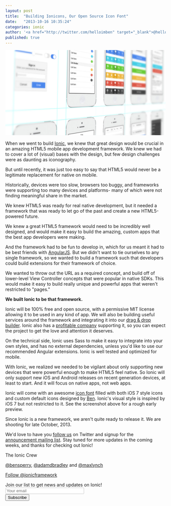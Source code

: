 ```yaml
---
layout: post
title:  "Building Ionicons, Our Open Source Icon Font"
date:   "2013-10-16 10:35:24"
categories: ionic
author: '<a href="http://twitter.com/helloimben" target="_blank">@helloimben</a>'
published: true
---
```


<img class="showcase-image" src="/img/blog/preview.jpg">

<p>When we went to build <a href="http://ionicframework.com">Ionic</a>, we knew that great design would be crucial in an amazing HTML5 mobile app development framework. We knew we had to cover a lot of (visual) bases with the design, but few design challenges were as daunting as iconography.</p>

<p>But until recently, it was just too easy to say that HTML5 would never be a legitimate replacement for native on mobile.</p>

<p>Historically, devices were too slow, browsers too buggy, and frameworks were supporting too many devices and platforms- many of which were not finding meaningful share in the market.</p>

<p>We knew HTML5 was ready for real native development, but it needed a framework that was ready to let go of the past and create a new HTML5-powered future.</p>

<p>We knew a great HTML5 framework would need to be incredibly well designed, and would make it easy to build the amazing, custom apps that the best app developers were making.</p>

<p>And the framework had to be fun to develop in, which for us meant it had to be best friends with <a href="http://angularjs.com/">AngularJS</a>. But we didn't want to tie ourselves to any single framework, so we wanted to build a framework such that developers could build extensions for their framework of choice.</p>

<p>We wanted to throw out the URL as a required concept, and build off of lower-level View Controller concepts that were popular in native SDKs. This would make it easy to build really unique and powerful apps that weren't restricted to "pages."</p>

<p><strong>We built Ionic to be that framework.</strong></p>

<p>Ionic will be 100% free and open source, with a permissive MIT license allowing it to be used in any kind of app. We will also be building useful services around the framework and integrating it into our <a href="http://codiqa.com/" target="_blank">drag &amp; drop builder</a>. Ionic also has a <a href="http://drifty.com/" target="_blank">profitable company</a> supporting it, so you can expect the project to get the love and attention it deserves.</p>

<p>On the technical side, Ionic uses Sass to make it easy to integrate into your own styles, and has no external dependencies, unless you'd like to use our recommended Angular extensions. Ionic is well tested and optimized for mobile.</p>

<p>With Ionic, we realized we needed to be vigilant about only supporting new devices that were powerful enough to make HTML5 feel native. So Ionic will only support new iOS and Android releases on recent generation devices, at least to start. And it will focus on native apps, not web apps.</p>

<p>Ionic will come with an awesome <a href="http://ionicons.com" target="_blank">icon font</a> filled with both iOS 7 style icons and custom default icons designed by <a href="http://twitter.com/helloimben">Ben</a>. Ionic's visual style is inspired by iOS 7 but not restricted to it. See the screenshot above for a rough early preview.</p>

<p>Since Ionic is a new framework, we aren't quite ready to release it. We are shooting for late October, 2013.</p>

<p>We'd love to have you <a href="http://twitter.com/ionicframework">follow us</a> on Twitter and signup for the <a href="http://ionicframework.com/">announcement mailing list</a>. Stay tuned for more updates in the coming weeks, and thanks for checking out Ionic!</p>

<p>The Ionic Crew</p>
<p><a href="http://twitter.com/helloimben">@bensperry</a>, <a href="http://twitter.com/adamdbradley">@adamdbradley</a> and <a href="http://twitter.com/maxlynch">@maxlynch</a></p>

<a href="https://twitter.com/ionicframework" class="twitter-follow-button" data-show-count="false" data-size="large">Follow @ionicframework</a>

<script>
!function(d,s,id){var js,fjs=d.getElementsByTagName(s)[0],p=/^http:/.test(d.location)?'http':'https';if(!d.getElementById(id)){js=d.createElement(s);js.id=id;js.src=p+'://platform.twitter.com/widgets.js';fjs.parentNode.insertBefore(js,fjs);}}(document, 'script', 'twitter-wjs');
</script>

<form action="http://codiqa.createsend.com/t/t/s/jytylh/" method="post" class="form">
        <div class="form-inline">
          <label for="fieldEmail">Join our list to get news and updates on Ionic!</label><br />
          <div class="row">
            <div class="col-sm-5">
              <input id="fieldEmail" class="form-control" name="cm-jytylh-jytylh" type="email" placeholder="Your email" style="box-shadow: none; border: 2px solid #e1e1e1; border-radius: 4px; width: 240px;" required />
            </div>
            <button type="submit" class="btn btn-primary">Subscribe</button>
          </div>
        </div>
      </div>
    </div>
</form>
